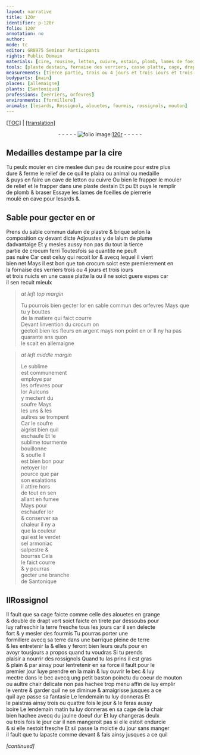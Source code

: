 ```yaml
---
layout: narrative
title: 120r
identifier: p-120r
folio: 120r
annotation: no
author:
mode: tc
editor: GR8975 Seminar Participants
rights: Public Domain
materials: [cire, rousine, letton, cuivre, estain, plomb, lames de foeilles de pierrerie, or, alum, plastre, brique, alum de plume, crocum ferri, crocum, sable commun des orfevres, argent, sublime, soufre, verdet, sel armoniac, salpestre, bourras, drapt vert, terre, coeur de mouton, chair, jaulne doeuf dur]
tools: [plaste destain, fornaise des verriers, casse platte, cage, drapt vert, barrique, main, baston]
measurements: [tierce partie, trois ou 4 jours et trois iours et trois nuicts, ans, fois le jour, moictie du jour]
bodyparts: [main]
places: [allemaigne]
plants: [Santonique]
professions: [verriers, orfevres]
environments: [formillere]
animals: [lesards, Rossignol, alouetes, fourmis, rossignols, mouton]
---
```


 <p><a href="{{ site.baseurl }}/diplomatic/">[TOC]</a> | <a href="{{ site.baseurl }}/texts/p-120r_tl/" target="_blank">[translation]</a></p><div class="folio" align="center">- - - - - <a href="http://gallica.bnf.fr/ark:/12148/btv1b10500001g/f245.image" target="_blank"><img src="https://cu-mkp.github.io/2017-workshop-edition/assets/photo-icon.png" alt="folio image: " style="display:inline-block; margin-bottom:-3px;"/>120r</a> - - - - - </div>  
  

## Medailles destampe par la <span class="m">cire</span>

 
Tu peulx mouler en <span class="m">cire</span> meslee dun peu de <span class="m">rousine</span> pour estre plus<br/> dure & ferme le relief de ce quil te plaira ou animal ou medaille<br/> & puys en faire un cave de <span class="m">letton</span> ou <span class="m">cuivre</span> Ou bien <span class="del">le frapper</span> <span class="add">le mouler</span><br/> de relief <span class="add">et le frapper</span> dans une <span class="tl">plaste d<span class="m">estain</span></span> <span class="del">Et pu</span> Et puys le remplir<br/> de <span class="m">plomb</span> & braser Essaye les <span class="m">lames de foeilles de pierrerie</span><br/> moulé en cave pour <span class="al">lesards</span> &.
 
 
  

## Sable pour gecter en <span class="m">or</span>

 
Prens du sable commun d<span class="m">alum</span> de <span class="m">plastre</span> & <span class="m">brique</span> selon la<br/> composition cy devant dicte Adjoustes y de l<span class="m">alum de plume</span><br/> dadvantaige Et y mesles aussy non pas du tout la <span class="ms">tierce<br/> partie</span> de <span class="m">crocum ferri</span> Toutesfois sa quantite ne peult<br/> pas nuire Car cest celuy qui recoit l<span class="m">or</span> & avecq lequel il vient<br/> bien net Mays il est bon que ton <span class="m">crocum</span> soict este premierem<span class="exp">ent</span> en<br/> la <span class="tl">fornaise des <span class="pro">verriers</span></span> <span class="ms">trois <span class="del">ou 4</span> <span class="tmp">jours</span> et <span class="del">trois <span class="tmp">iours</span></span><br/> et trois <span class="tmp">nuicts</span></span> en une <span class="tl">casse platte</span> la ou il ne soict guere espes car<br/> il sen recuit mieulx
 
> *at left top margin*
> 
> 
>   Tu pourrois bien gecter l<span class="m">or</span> en <span class="m">sable commun des <span class="pro">orfevres</span></span> Mays que tu y bouttes<br/> de la matiere qui faict courre<br/> Devant linvention du <span class="m">crocum</span> on<br/> gectoit bien les fleurs en <span class="m">argent</span> mays non point en <span class="m">or</span> Il ny ha pas quara<span class="exp">n</span>te <span class="ms"><span class="tmp">ans</span></span> quon<br/> le scait en <span class="pl">allemaigne</span>
 
> *at left middle margin*
> 
> 
>   Le <span class="m">sublime</span><br/> est communem<span class="exp">ent</span><br/> employe par<br/> les <span class="pro">orfevres</span> pour<br/> l<span class="m">or</span> Aulcuns<br/> y mectent du<br/> <span class="m">soufre</span> Mays<br/> les uns & les<br/> aultres se tro<span class="exp">m</span>pent<br/> Car le <span class="m">soufre</span><br/> aigrist bien quil<br/> eschaufe Et le<br/> <span class="m">sublime</span> tourmente<br/> bouillonne<br/> & soufle Il<br/> est bien bon pour<br/> netoyer l<span class="m">or</span><br/> pource que par<br/> son exalations<br/> il attire hors<br/> de tout en sen<br/> allant en fumee<br/> Mays pour<br/> eschaufer l<span class="m">or</span><br/> & conserver sa<br/> chaleur il ny a<br/> que la couleur<br/> qui est le <span class="m">verdet</span><br/> <span class="m">sel armoniac</span><br/> <span class="m">salpestre</span> &<br/> <span class="m">bourras</span> Cela<br/> le faict courre<br/> & y pourras<br/> gecter une bra<span class="exp">n</span>che<br/> de <span class="pa">Santonique</span>
 
 
  

## <span class="del">Il</span><span class="al"><span class="add">R</span>ossignol</span>

 
Il fault que sa <span class="tl">cage</span> faicte co<span class="exp">mm</span>e celle des <span class="al">alouetes</span> en grange<br/> & double de <span class="tl"><span class="m">drapt vert</span></span> soict faicte en tirete par dessoubs pour<br/> luy rafreschir la <span class="m">terre</span> fresche <span class="tmp">tous les jours</span> car il sen delecte<br/> fort & y mesler des <span class="al">fourmis</span> Tu pourras porter une<br/> <span class="env">formillere</span> avecq sa <span class="m">terre</span> dans une <span class="tl">barrique</span> pleine de <span class="m">terre</span><br/> & les entretenir la & elles y feront bien leurs œufs pour en<br/> avoyr tousjours a propos quand tu voudras Si tu prends<br/> plaisir a nourrir des <span class="al">rossignols</span> Quand tu las prins il est gras<br/> & plain & par ainsy pour lentretenir en sa force il fault pour le<br/> <span class="tmp">premier jour</span> l<span class="del">uy</span><span class="add">e</span> prendre en la <span class="tl"><span class="bp">main</span></span> & luy ouvrir le bec & luy<br/> mectre dans le bec avecq ung petit <span class="tl">baston</span> poinctu du <span class="m">coeur de <span class="al">mouton</span></span><br/> ou aultre <span class="m">chair</span> delicate non pas hachee trop menu affin de luy emplir<br/> le ventre & garder quil ne se diminue & amaigrisse jusques a ce<br/> quil aye passe sa fantasie <span class="del">Le <span class="tmp">lendemain</span> tu luy donneras</span> Et<br/> le paistras ainsy trois ou quattre <span class="ms">fois le <span class="tmp">jour</span></span> & le feras aussy<br/> boire Le <span class="tmp">lendemain matin</span> tu luy donneras en sa <span class="tl">cage</span> de la <span class="m">chair</span><br/> bien hachee avecq du <span class="m">jaulne doeuf dur</span> Et luy changeras deulx<br/> ou trois <span class="ms">fois le <span class="tmp">jour</span></span> car il nen mangeroit pas si elle estoit endurcie<br/> & si elle nestoit fresche Et sil passe la <span class="ms">moictie du <span class="tmp">jour</span></span> sans manger<br/> il fault que tu lapaste co<span class="exp">mm</span>e devant & fais ainsy jusques a ce quil
 
*[continued]*
 
 